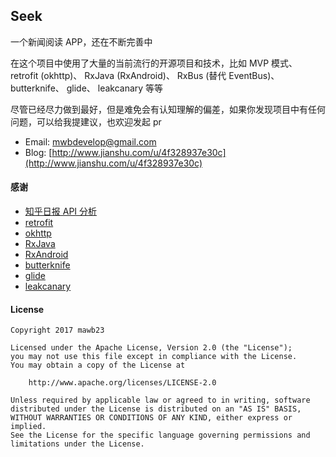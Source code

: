 ## Seek

一个新闻阅读 APP，还在不断完善中

在这个项目中使用了大量的当前流行的开源项目和技术，比如 MVP 模式、 retrofit (okhttp)、 RxJava (RxAndroid)、 RxBus (替代 EventBus)、 butterknife、 glide、 leakcanary 等等

尽管已经尽力做到最好，但是难免会有认知理解的偏差，如果你发现项目中有任何问题，可以给我提建议，也欢迎发起 pr

- Email: [mwbdevelop@gmail.com](mwbdevelop@gmail.com)
- Blog: [http://www.jianshu.com/u/4f328937e30c](http://www.jianshu.com/u/4f328937e30c)

#### 感谢

- [知乎日报 API 分析](https://github.com/izzyleung/ZhihuDailyPurify/wiki/%E7%9F%A5%E4%B9%8E%E6%97%A5%E6%8A%A5-API-%E5%88%86%E6%9E%90)
- [retrofit](https://github.com/square/retrofit)
- [okhttp](https://github.com/square/okhttp)
- [RxJava](https://github.com/ReactiveX/RxJava)
- [RxAndroid](https://github.com/ReactiveX/RxAndroid)
- [butterknife](https://github.com/JakeWharton/butterknife)
- [glide](https://github.com/bumptech/glide)
- [leakcanary](https://github.com/square/leakcanary)

#### License
```
Copyright 2017 mawb23

Licensed under the Apache License, Version 2.0 (the "License");
you may not use this file except in compliance with the License.
You may obtain a copy of the License at

    http://www.apache.org/licenses/LICENSE-2.0

Unless required by applicable law or agreed to in writing, software
distributed under the License is distributed on an "AS IS" BASIS,
WITHOUT WARRANTIES OR CONDITIONS OF ANY KIND, either express or implied.
See the License for the specific language governing permissions and
limitations under the License.
```